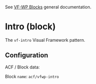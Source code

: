 See [VF-WP Blocks](/docs/blocks.md) general documentation.

# Intro (block)

The `vf-intro` Visual Framework pattern.

## Configuration

ACF / Block data:

Block `name`: `acf/vfwp-intro`
